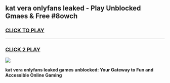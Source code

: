 
## kat vera onlyfans leaked - Play Unblocked Gmaes & Free #8owch
<h3>
<a href="https://premium.freeplayer.one?title=kat_vera_onlyfans_leaked&ref=03M">CLICK TO PLAY</a></h3>
<hr>

<h3>
<a href="https://premium.freeplayer.one?title=kat_vera_onlyfans_leaked&ref=03M">CLICK 2 PLAY</a>
  
</h3>

<a href="https://premium.freeplayer.one?title=kat_vera_onlyfans_leaked&ref=03M"><img src="https://clearcache.store/games.png"></a>


**kat vera onlyfans leaked games unblocked: Your Gateway to Fun and Accessible Online Gaming**
